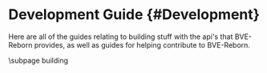 Development Guide {#Development}
===============

Here are all of the guides relating to building stuff with the api's that BVE-Reborn provides, as well as guides for helping contribute to BVE-Reborn.

\subpage building